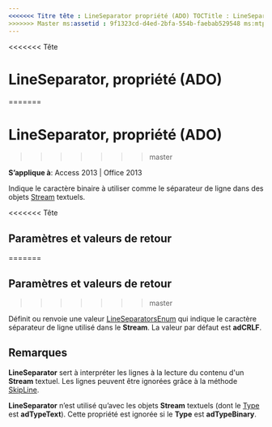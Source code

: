 ```yaml
---
<<<<<<< Titre tête : LineSeparator propriété (ADO) TOCTitle : LineSeparator propriété (ADO) === titre : LineSeparator, propriété (ADO) TOCTitle : LineSeparator, propriété (ADO)
>>>>>>> Master ms:assetid : 9f1323cd-d4ed-2bfa-554b-faebab529548 ms:mtpsurl : https://msdn.microsoft.com/library/JJ249729(v=office.15) ms:contentKeyID : ms.date 48546676 : 18/09/2015 mtps_version : v=office.15
---
```


<<<<<<< Tête
# <a name="lineseparator-property-ado"></a>LineSeparator, propriété (ADO)
=======
# <a name="lineseparator-property-ado"></a>LineSeparator, propriété (ADO)
>>>>>>> master


**S’applique à**: Access 2013 | Office 2013

Indique le caractère binaire à utiliser comme le séparateur de ligne dans des objets [Stream](stream-object-ado.md) textuels.

<<<<<<< Tête
## <a name="settings-and-return-values"></a>Paramètres et valeurs de retour
=======
## <a name="settings-and-return-values"></a>Paramètres et valeurs de retour
>>>>>>> master

Définit ou renvoie une valeur [LineSeparatorsEnum](lineseparatorsenum.md) qui indique le caractère séparateur de ligne utilisé dans le **Stream**. La valeur par défaut est **adCRLF**.

## <a name="remarks"></a>Remarques

**LineSeparator** sert à interpréter les lignes à la lecture du contenu d'un **Stream** textuel. Les lignes peuvent être ignorées grâce à la méthode [SkipLine](skipline-method-ado.md).

**LineSeparator** n’est utilisé qu’avec les objets **Stream** textuels (dont le [Type](type-property-ado-stream.md) est **adTypeText**). Cette propriété est ignorée si le **Type** est **adTypeBinary**.


